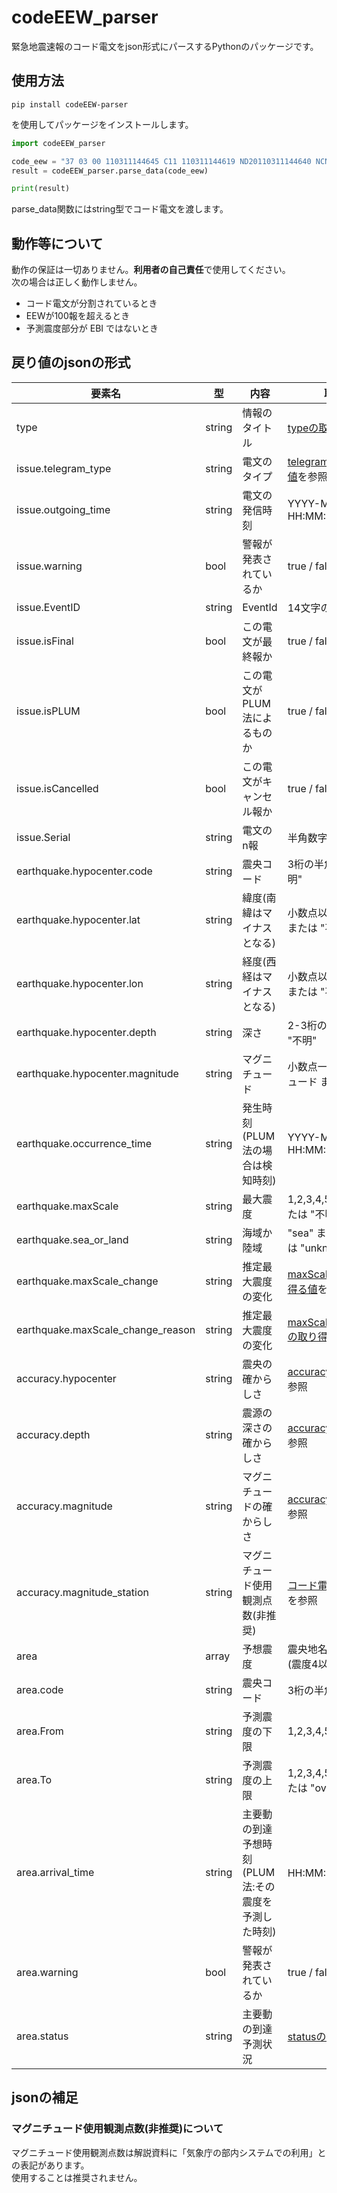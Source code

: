 # codeEEW_parser
緊急地震速報のコード電文をjson形式にパースするPythonのパッケージです。

## 使用方法
```
pip install codeEEW-parser
```
を使用してパッケージをインストールします。
```python
import codeEEW_parser

code_eew = "37 03 00 110311144645 C11 110311144619 ND20110311144640 NCN001 JD////////////// JN/// 287 N382 E1427 010 43 01 RK6620/ RT10/// RC///// 9999="
result = codeEEW_parser.parse_data(code_eew)

print(result)
```
parse_data関数にはstring型でコード電文を渡します。

## 動作等について
動作の保証は一切ありません。**利用者の自己責任**で使用してください。    
次の場合は正しく動作しません。
- コード電文が分割されているとき
- EEWが100報を超えるとき
- 予測震度部分が EBI ではないとき

## 戻り値のjsonの形式
| 要素名 | 型 | 内容 | 取り得る値 |
|--------|------|------|-------------|
| type | string | 情報のタイトル | [typeの取り得る値](./取り得る値.md#typeの取り得る値)を参照 |
| issue.telegram_type | string | 電文のタイプ | [telegram_typeの取り得る値](./取り得る値.md#telegram_typeの取り得る値)を参照 |
| issue.outgoing_time | string | 電文の発信時刻 | YYYY-MM-DD HH:MM:SS |
| issue.warning | bool | 警報が発表されているか | true / false |
| issue.EventID | string | EventId | 14文字の半角数字 |
| issue.isFinal | bool | この電文が最終報か | true / false |
| issue.isPLUM | bool | この電文がPLUM法によるものか | true / false |
| issue.isCancelled | bool | この電文がキャンセル報か | true / false |
| issue.Serial | string | 電文のn報 | 半角数字 |
| earthquake.hypocenter.code | string | 震央コード | 3桁の半角数字 または "不明" |
| earthquake.hypocenter.lat | string | 緯度(南緯はマイナスとなる) | 小数点以下一桁までの緯度 または "不明" |
| earthquake.hypocenter.lon | string | 経度(西経はマイナスとなる) | 小数点以下一桁までの経度 または "不明" |
| earthquake.hypocenter.depth | string | 深さ | 2-3桁の半角数字 または "不明" |
| earthquake.hypocenter.magnitude | string | マグニチュード | 小数点一桁までのマグニチュード または "不明" |
| earthquake.occurrence_time | string | 発生時刻(PLUM法の場合は検知時刻) | YYYY-MM-DD HH:MM:SS |
| earthquake.maxScale | string | 最大震度 | 1,2,3,4,5-,5+,6-,6+,7 または "不明" |
| earthquake.sea_or_land | string | 海域か陸域 | "sea" または "land" または "unknown" |
| earthquake.maxScale_change | string | 推定最大震度の変化 | [maxScale_changeの取り得る値](./取り得る値.md#maxScale_changeの取り得る値)を参照 |
| earthquake.maxScale_change_reason | string | 推定最大震度の変化 | [maxScale_change_reasonの取り得る値](./取り得る値.md#maxScale_change_reasonの取り得る値)を参照 |
| accuracy.hypocenter | string | 震央の確からしさ | [accuracyの取り得る値1](./取り得る値.md#accuracyの取り得る値1)を参照 |
| accuracy.depth | string | 震源の深さの確からしさ | [accuracyの取り得る値1](./取り得る値.md#accuracyの取り得る値1)を参照 |
| accuracy.magnitude | string | マグニチュードの確からしさ | [accuracyの取り得る値2](./取り得る値.md#accuracyの取り得る値2)を参照 |
| accuracy.magnitude_station | string | マグニチュード使用観測点数(非推奨) | [コード電文解説資料](https://www.data.jma.go.jp/suishin/shiyou/pdf/no40202)のP15を参照 |
| area | array | 予想震度 | 震央地名ごとの予測震度(震度4以上) |
| area.code | string | 震央コード | 3桁の半角数字 |
| area.From | string | 予測震度の下限 | 1,2,3,4,5-,5+,6-,6+,7 |
| area.To | string | 予測震度の上限 | 1,2,3,4,5-,5+,6-,6+,7 または "over" |
| area.arrival_time | string | 主要動の到達予想時刻<br>(PLUM法:その震度を予測した時刻) | HH:MM:SS または "//////" |
| area.warning | bool | 警報が発表されているか | true / false |
| area.status | string | 主要動の到達予測状況 | [statusの取り得る値](./取り得る値.md#statusの取り得る値)を参照 |

## jsonの補足
### マグニチュード使用観測点数(非推奨)について
マグニチュード使用観測点数は解説資料に「気象庁の部内システムでの利用」との表記があります。  
使用することは推奨されません。
